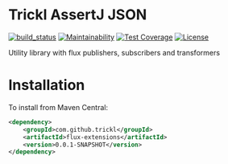 # Trickl AssertJ JSON
[![build_status](https://travis-ci.com/trickl/flux-extensions.svg?branch=master)](https://travis-ci.com/trickl/flux-extensions)
[![Maintainability](https://api.codeclimate.com/v1/badges/83412a783fe418360329/maintainability)](https://codeclimate.com/github/trickl/flux-extensions/maintainability)
[![Test Coverage](https://api.codeclimate.com/v1/badges/83412a783fe418360329/test_coverage)](https://codeclimate.com/github/trickl/flux-extensions/test_coverage)
[![License](https://img.shields.io/badge/License-Apache%202.0-blue.svg)](https://opensource.org/licenses/Apache-2.0)

Utility library with flux publishers, subscribers and transformers

Installation
============

To install from Maven Central:

```xml
<dependency>
	<groupId>com.github.trickl</groupId>
	<artifactId>flux-extensions</artifactId>
	<version>0.0.1-SNAPSHOT</version>
</dependency>
```
